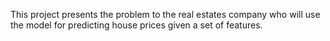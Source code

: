 This project presents the problem to the real estates company who will use the model for predicting house prices given a set of features.
